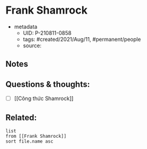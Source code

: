 # Frank Shamrock

- metadata
	- UID: P-210811-0858
	- tags: #created/2021/Aug/11, #permanent/people 
	- source: 

## Notes


## Questions & thoughts:
- [ ] [[Công thức Shamrock]]

## Related:
```dataview
list
from [[Frank Shamrock]]
sort file.name asc
```
